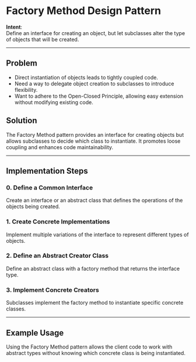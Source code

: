 # Factory Method Design Pattern

**Intent**:  
Define an interface for creating an object, but let subclasses alter the type of objects that will be created.

---

## Problem
- Direct instantiation of objects leads to tightly coupled code.
- Need a way to delegate object creation to subclasses to introduce flexibility.
- Want to adhere to the Open-Closed Principle, allowing easy extension without modifying existing code.

## Solution
The Factory Method pattern provides an interface for creating objects but allows subclasses to decide which class to instantiate. It promotes loose coupling and enhances code maintainability.

---

## Implementation Steps

### 0. Define a Common Interface
Create an interface or an abstract class that defines the operations of the objects being created.

### 1. Create Concrete Implementations
Implement multiple variations of the interface to represent different types of objects.

### 2. Define an Abstract Creator Class
Define an abstract class with a factory method that returns the interface type.

### 3. Implement Concrete Creators
Subclasses implement the factory method to instantiate specific concrete classes.

---

## Example Usage
Using the Factory Method pattern allows the client code to work with abstract types without knowing which concrete class is being instantiated.
